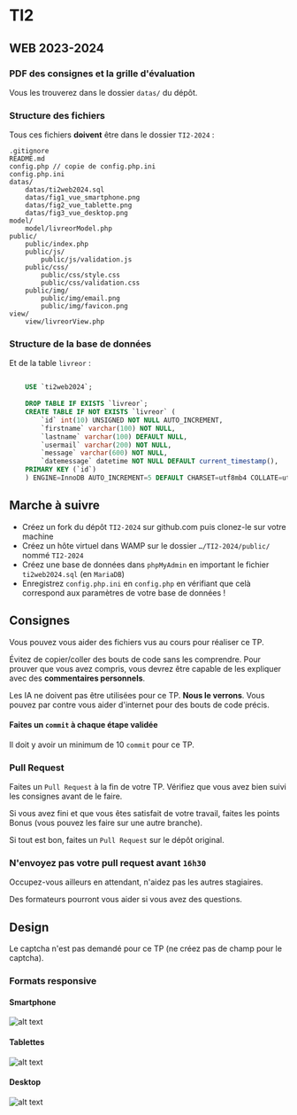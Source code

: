 # TI2

## WEB 2023-2024


### PDF des consignes et la grille d'évaluation

Vous les trouverez dans le dossier `datas/` du dépôt.

### Structure des fichiers

Tous ces fichiers **doivent** être dans le dossier `TI2-2024` :

    .gitignore
    README.md
    config.php // copie de config.php.ini
    config.php.ini
    datas/
        datas/ti2web2024.sql
        datas/fig1_vue_smartphone.png
        datas/fig2_vue_tablette.png
        datas/fig3_vue_desktop.png
    model/
        model/livreorModel.php
    public/
        public/index.php
        public/js/
            public/js/validation.js
        public/css/
            public/css/style.css
            public/css/validation.css
        public/img/
            public/img/email.png
            public/img/favicon.png
    view/
        view/livreorView.php

### Structure de la base de données

Et de la table `livreor` :

```sql

    USE `ti2web2024`;
    
    DROP TABLE IF EXISTS `livreor`;
    CREATE TABLE IF NOT EXISTS `livreor` (
        `id` int(10) UNSIGNED NOT NULL AUTO_INCREMENT,
        `firstname` varchar(100) NOT NULL,
        `lastname` varchar(100) DEFAULT NULL,
        `usermail` varchar(200) NOT NULL,
        `message` varchar(600) NOT NULL,
        `datemessage` datetime NOT NULL DEFAULT current_timestamp(),
    PRIMARY KEY (`id`)
    ) ENGINE=InnoDB AUTO_INCREMENT=5 DEFAULT CHARSET=utf8mb4 COLLATE=utf8mb4_general_ci;

```

## Marche à suivre

- Créez un fork du dépôt `TI2-2024` sur github.com puis clonez-le sur votre machine
- Créez un hôte virtuel dans WAMP sur le dossier `…/TI2-2024/public/` nommé `TI2-2024`
- Créez une base de données dans `phpMyAdmin` en important le fichier `ti2web2024.sql` (en `MariaDB`)
- Enregistrez `config.php.ini` en `config.php` en vérifiant que celà correspond aux paramètres de votre base de données !

## Consignes

Vous pouvez vous aider des fichiers vus au cours pour réaliser ce TP.

Évitez de copier/coller des bouts de code sans les comprendre. Pour prouver que vous avez compris, vous devrez être capable de les expliquer avec des **commentaires personnels**.

Les IA ne doivent pas être utilisées pour ce TP. **Nous le verrons**. Vous pouvez par contre vous aider d'internet pour des bouts de code précis.

#### Faites un `commit` à chaque étape validée

Il doit y avoir un minimum de 10 `commit` pour ce TP.

### Pull Request

Faites un `Pull Request` à la fin de votre TP. Vérifiez que vous avez bien suivi les consignes avant de le faire.

Si vous avez fini et que vous êtes satisfait de votre travail, faites les points Bonus (vous pouvez les faire sur une autre branche).

Si tout est bon, faites un `Pull Request` sur le dépôt original.

### N'envoyez pas votre pull request avant `16h30`

Occupez-vous ailleurs en attendant, n'aidez pas les autres stagiaires.

Des formateurs pourront vous aider si vous avez des questions.

## Design

Le captcha n'est pas demandé pour ce TP (ne créez pas de champ pour le captcha).

### Formats responsive

#### Smartphone


![alt text](https://github.com/mikhawa/PHP-base/blob/main/datas/fig1_vue_smartphone.png?raw=true "Smartphone")

#### Tablettes 


![alt text](https://github.com/mikhawa/PHP-base/blob/main/datas/fig2_vue_tablette.png?raw=true "Tablettes")

#### Desktop


![alt text](https://github.com/mikhawa/PHP-base/blob/main/datas/fig3_vue_desktop.png?raw=true "Desktop")

